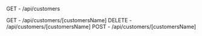 GET - /api/customers

GET - /api/customers/[customersName]
DELETE - /api/customers/[customersName]
POST - /api/customers/[customersName]